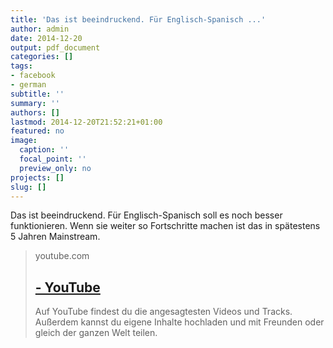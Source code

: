 ```yaml
---
title: 'Das ist beeindruckend. Für Englisch-Spanisch ...'
author: admin
date: 2014-12-20
output: pdf_document
categories: []
tags:
- facebook
- german
subtitle: ''
summary: ''
authors: []
lastmod: 2014-12-20T21:52:21+01:00
featured: no
image:
  caption: ''
  focal_point: ''
  preview_only: no
projects: []
slug: []
---
```

Das ist beeindruckend. Für Englisch-Spanisch soll es noch besser funktionieren. Wenn sie weiter so Fortschritte machen ist das in spätestens 5 Jahren Mainstream.
> youtube.com
> ## [ - YouTube](https://www.youtube.com/watch?v=rek3jjbYRLo)
>
>Auf YouTube findest du die angesagtesten Videos und Tracks. Außerdem kannst du eigene Inhalte hochladen und mit Freunden oder gleich der ganzen Welt teilen.

